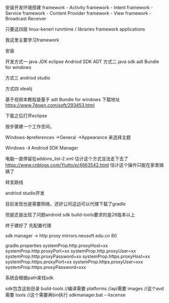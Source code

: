 安装开发环境搭建
framework - Activity
framework - Intent
framework - Service
framework - Content Provider
framework - View
framework - Broadcast Receiver

只要这四层
linux-kenerl
runntime / libraries
framework
applications

我这里主要学习framework

安装

开发方式一
java JDK
eclipse
Andriod SDK
ADT
方式二
java sdk
adt Bundle for windows

方式三
andriod studio

方式四
idealij

基于视频本教程是基于
adt Bundle for windows
下载地址
https://www.7down.com/soft/293453.html

下载之后打开eclipse

按步骤建一个工作空间，

Windows-》preferences ->General ->Appearance
来选择主题

Windows -》 Andriod SDK Manager

电脑一直停留在addons_list-2.xml
估计这个方式没法走下去了
https://www.cnblogs.com/Yiutto/p/4663542.html
估计这个操作只能在家里搞搞了

转变路线

andriod studio开发

目前发现也是需要网络，还好公司这边可以代理下载了gradle

但是还是出现了问题android sdk build-tools要求的是28版本以上

终于建好了
先配置代理


sdk  manager -> http proxy
mirrors.neusoft.edu.cn 80

gradle.properties
systemProp.http.proxyHost=xx
systemProp.http.proxyPort=xx
systemProp.http.proxyUser=xx
systemProp.http.proxyPassword=xx
systemProp.https.proxyHost=xx
systemProp.https.proxyPort=xx
systemProp.https.proxyUser=xxx
systemProp.https.proxyPassword=xxx

系统会根据path来找sdk

sdk包含这些目录
build-tools //编译需要
platforms //api需要
images //这个avd需要
tools //这个需要再bin执行 sdkmanager.bat --liscense


